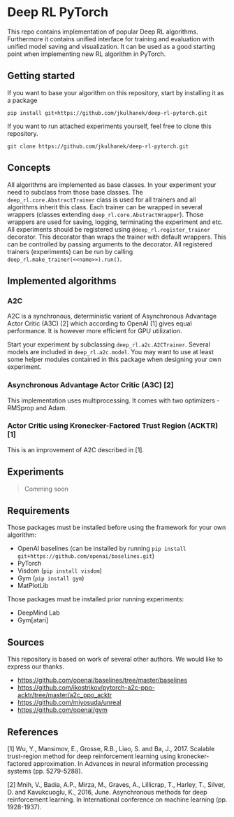 # Deep RL PyTorch
This repo contains implementation of popular Deep RL algorithms. Furthermore it contains unified interface for training and evaluation with unified model saving and visualization. It can be used as a good starting point when implementing new RL algorithm in PyTorch.

## Getting started
If you want to base your algorithm on this repository, start by installing it as a package
```
pip install git+https://github.com/jkulhanek/deep-rl-pytorch.git
```

If you want to run attached experiments yourself, feel free to clone this repository.
```
git clone https://github.com/jkulhanek/deep-rl-pytorch.git
```

## Concepts
All algorithms are implemented as base classes. In your experiment your need to subclass from those base classes. The `deep_rl.core.AbstractTrainer` class is used for all trainers and all algorithms inherit this class. Each trainer can be wrapped in several wrappers (classes extending `deep_rl.core.AbstractWrapper`). Those wrappers are used for saving, logging, terminating the experiment and etc. All experiments should be registered using `@deep_rl.register_trainer` decorator. This decorator than wraps the trainer with default wrappers. This can be controlled by passing arguments to the decorator. All registered trainers (experiments) can be run by calling `deep_rl.make_trainer(<<name>>).run()`.

## Implemented algorithms
### A2C
A2C is a synchronous, deterministic variant of Asynchronous Advantage Actor Critic (A3C) [2] which according to OpenAI [1] gives equal performance. It is however more efficient for GPU utilization.

Start your experiment by subclassing `deep_rl.a2c.A2CTrainer`.
Several models are included in `deep_rl.a2c.model`. You may want to use at least some helper modules contained in this package when designing your own experiment.

### Asynchronous Advantage Actor Critic (A3C) [2]
This implementation uses multiprocessing. It comes with two optimizers - RMSprop and Adam.

### Actor Critic using Kronecker-Factored Trust Region (ACKTR) [1]
This is an improvement of A2C described in [1].

## Experiments
> Comming soon

## Requirements
Those packages must be installed before using the framework for your own algorithm:
- OpenAI baselines (can be installed by running `pip install git+https://github.com/openai/baselines.git`)
- PyTorch
- Visdom (`pip install visdom`)
- Gym (`pip install gym`)
- MatPlotLib

Those packages must be installed prior running experiments:
- DeepMind Lab
- Gym[atari]

## Sources
This repository is based on work of several other authors. We would like to express our thanks.
- https://github.com/openai/baselines/tree/master/baselines
- https://github.com/ikostrikov/pytorch-a2c-ppo-acktr/tree/master/a2c_ppo_acktr
- https://github.com/miyosuda/unreal
- https://github.com/openai/gym

## References
[1] Wu, Y., Mansimov, E., Grosse, R.B., Liao, S. and Ba, J., 2017. Scalable trust-region method for deep reinforcement learning using kronecker-factored approximation. In Advances in neural information processing systems (pp. 5279-5288).

[2] Mnih, V., Badia, A.P., Mirza, M., Graves, A., Lillicrap, T., Harley, T., Silver, D. and Kavukcuoglu, K., 2016, June. Asynchronous methods for deep reinforcement learning. In International conference on machine learning (pp. 1928-1937).

